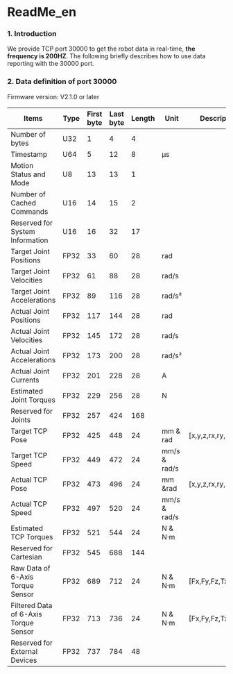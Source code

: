 # ReadMe\_en

### 1. Introduction <a href="#1.-introduction" id="1.-introduction"></a>

&#x20;   We provide TCP port 30000 to get the robot data in real-time, **the frequency is 200HZ**. The following briefly describes how to use data reporting with the 30000 port.

### 2. Data definition of port 30000 <a href="#1.-introduction" id="1.-introduction"></a>

&#x20;    Firmware version: V2.1.0 or later

| Items                                 | Type | First byte | Last byte | Length | Unit         | Description       |
| ------------------------------------- | ---- | ---------- | --------- | ------ | ------------ | ----------------- |
| Number of bytes                       | U32  | 1          | 4         | 4      |              |                   |
| Timestamp                             | U64  | 5          | 12        | 8      | μs           |                   |
| Motion Status and Mode                | U8   | 13         | 13        | 1      |              |                   |
| Number of Cached Commands             | U16  | 14         | 15        | 2      |              |                   |
| Reserved for System Information       | U16  | 16         | 32        | 17     |              |                   |
| Target Joint Positions                | FP32 | 33         | 60        | 28     | rad          |                   |
| Target Joint Velocities               | FP32 | 61         | 88        | 28     | rad/s        |                   |
| Target Joint Accelerations            | FP32 | 89         | 116       | 28     | rad/s²       |                   |
| Actual Joint Positions                | FP32 | 117        | 144       | 28     | rad          |                   |
| Actual Joint Velocities               | FP32 | 145        | 172       | 28     | rad/s        |                   |
| Actual Joint Accelerations            | FP32 | 173        | 200       | 28     | rad/s²       |                   |
| Actual Joint Currents                 | FP32 | 201        | 228       | 28     | A            |                   |
| Estimated Joint Torques               | FP32 | 229        | 256       | 28     | N            |                   |
| Reserved for Joints                   | FP32 | 257        | 424       | 168    |              |                   |
| Target TCP Pose                       | FP32 | 425        | 448       | 24     | mm & rad     | \[x,y,z,rx,ry,rz] |
| Target TCP Speed                      | FP32 | 449        | 472       | 24     | mm/s & rad/s |                   |
| Actual TCP Pose                       | FP32 | 473        | 496       | 24     | mm \&rad     | \[x,y,z,rx,ry,rz] |
| Actual TCP Speed                      | FP32 | 497        | 520       | 24     | mm/s & rad/s |                   |
| Estimated TCP Torques                 | FP32 | 521        | 544       | 24     | N & N·m      |                   |
| Reserved for Cartesian                | FP32 | 545        | 688       | 144    |              |                   |
| Raw Data of 6-Axis Torque Sensor      | FP32 | 689        | 712       | 24     | N & N·m      | \[Fx,Fy,Fz,Tx,Ty,Tz] |
| Filtered Data of 6-Axis Torque Sensor | FP32 | 713        | 736       | 24     | N & N·m      | \[Fx,Fy,Fz,Tx,Ty,Tz] |
| Reserved for External Devices         | FP32 | 737        | 784       | 48     |              |                   |

&#x20;   &#x20;
